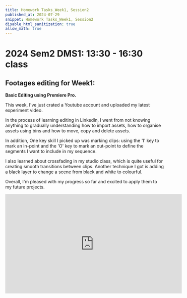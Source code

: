 ```yaml
---
title: Homework Tasks_Week1, Session2
published_at: 2024-07-29
snippet: Homework Tasks_Week1, Session2
disable_html_sanitization: true
allow_math: true
---
```

#  2024 Sem2 DMS1: 13:30 - 16:30 class

## Footages editing for Week1:

**Basic Editing using Premiere Pro.** 

This week, I've just crated a Youtube account and uploaded my latest experiment video.

In the process of learning editing in Linkedln, I went from not knowing anything to gradually understanding how to import assets, how to organise assets using bins and how to move, copy and delete assets. 

In addition, One key skill I picked up was marking clips: using the 'I' key to mark an in-point and the 'O' key to mark an out-point to define the segments I want to include in my sequence.

I also learned about crossfading in my studio class, which is quite useful for creating smooth transitions between clips. Another technique I got is adding a black layer to change a scene from black and white to colourful.

Overall, I'm pleased with my progress so far and excited to apply them to my future projects. 

<iframe width="560" height="315" src="https://www.youtube.com/embed/8kPY0DBqJaE?si=gHg_Ln-vukZ5GGad" title="YouTube video player" frameborder="0" allow="accelerometer; autoplay; clipboard-write; encrypted-media; gyroscope; picture-in-picture; web-share" referrerpolicy="strict-origin-when-cross-origin" allowfullscreen></iframe>

<script type="module">

    console.log (`hello world! 🚀`)

    const iframe  = document.getElementById (`week1_video`)
    iframe.width  = iframe.parentNode.scrollWidth
    iframe.height = iframe.width * 9 / 16

</script>

